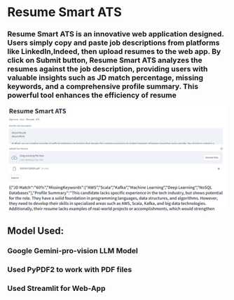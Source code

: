 # Resume Smart ATS  
  

### Resume Smart ATS is an innovative web application designed. Users simply copy and paste job descriptions from platforms like LinkedIn,Indeed, then upload  resumes to the web app. By click on Submit button, Resume Smart ATS analyzes the resumes against the job description, providing users with valuable insights such as JD match percentage, missing keywords, and a comprehensive profile summary. This powerful tool enhances the efficiency of resume  
  

![](https://github.com/SheikhEbadaBinAshraf/Resume-Smart-ATS/blob/main/1.Resume%20Smart%20ATS.png?raw=true)  
  

## Model Used:  
  

### Google Gemini-pro-vision LLM Model  
  

### Used PyPDF2 to work with PDF files  
  

### Used Streamlit for Web-App  
